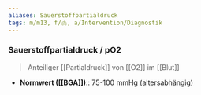 ```yaml
---
aliases: Sauerstoffpartialdruck
tags: m/m13, f/🫁, a/Intervention/Diagnostik
---
```

### Sauerstoffpartialdruck / pO2
> Anteiliger [[Partialdruck]] von [[O2]] im [[Blut]]
- **Normwert ([[BGA]])**:: 75-100 mmHg (altersabhängig)